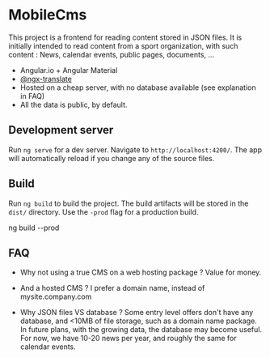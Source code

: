 # MobileCms
This project is a frontend for reading content stored in JSON files.
It is initially intended to read content from a sport organization, with such content : News, calendar events, public pages, documents, ...

- Angular.io + Angular Material
- [@ngx-translate](http://www.ngx-translate.com/)
- Hosted on a cheap server, with no database available (see explanation in FAQ)
- All the data is public, by default.

## Development server
Run `ng serve` for a dev server. Navigate to `http://localhost:4200/`. The app will automatically reload if you change any of the source files.

## Build
Run `ng build` to build the project. The build artifacts will be stored in the `dist/` directory. Use the `-prod` flag for a production build.

ng build --prod


## FAQ
- Why not using a true CMS on a web hosting package ?
Value for money.

- And a hosted CMS ?
I prefer a domain name, instead of mysite.company.com

- Why JSON files VS database ?
Some entry level offers don't have any database, and <10MB of file storage, such as a domain name package.
In future plans, with the growing data, the database may become useful.
For now, we have 10-20 news per year, and roughly the same for calendar events.